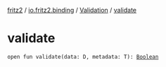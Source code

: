 [fritz2](../../index.md) / [io.fritz2.binding](../index.md) / [Validation](index.md) / [validate](./validate.md)

# validate

`open fun validate(data: D, metadata: T): `[`Boolean`](https://kotlinlang.org/api/latest/jvm/stdlib/kotlin/-boolean/index.html)
